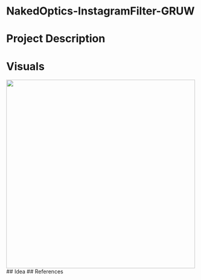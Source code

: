# NakedOptics-InstagramFilter-GRUW

# Project Description
# Visuals
<img src = "./Visuals/BaseInstagramFiler_SwitchMeshes.gif" width = 500>
## Idea
## References
